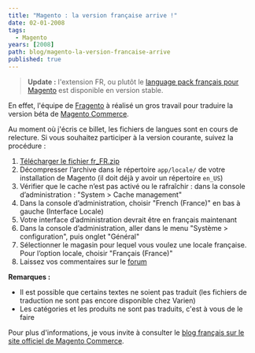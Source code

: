 ```yaml
---
title: "Magento : la version française arrive !"
date: 02-01-2008
tags:
  - Magento
years: [2008]
path: blog/magento-la-version-francaise-arrive
published: true
---
```

> **Update :** l'extension FR, ou plutôt le [language pack français pour Magento](http://www.magentocommerce.com/extension/414/magento-community-modules--french-france-language-pack) est disponible en version stable.

En effet, l'équipe de [Fragento](http://fragento.org/) à réalisé un gros travail pour traduire la version béta de [Magento Commerce](/tags/magento).
<!-- excerpt -->
Au moment où j'écris ce billet, les fichiers de langues sont en cours de relecture. Si vous souhaitez participer à la version courante, suivez la procédure :

1. [Télécharger le fichier fr_FR.zip](http://www.magentocommerce.com/?ACT=25&fid=24&aid=398_uCqm2xkntLWb5FQK6woN&board_id=1)
2. Décompresser l’archive dans le répertoire `app/locale/` de votre installation de Magento (il doit déjà y avoir un répertoire `en_US`)
3. Vérifier que le cache n’est pas activé ou le rafraîchir : dans la console d’administration : "System > Cache management"
4. Dans la console d’administration, choisir "French (France)" en bas à gauche (Interface Locale)
5. Votre interface d’administration devrait être en français maintenant
6. Dans la console d’administration, aller dans le menu "Système > configuration", puis onglet "Général"
7. Sélectionner le magasin pour lequel vous voulez une locale française. Pour l’option locale, choisir "Français (France)"
8. Laissez vos commentaires sur le [forum](http://www.magentocommerce.com/boards/viewthread/2200/)

**Remarques :**

* Il est possible que certains textes ne soient pas traduit (les fichiers de traduction ne sont pas encore disponible chez Varien)
* Les catégories et les produits ne sont pas traduits, c'est à vous de le faire

Pour plus d'informations, je vous invite à consulter le [blog français sur le site officiel de Magento Commerce](http://www.magentocommerce.com/fr/comments/traduction-et-installation-de-magento-en-francais-on-y-arrive).
